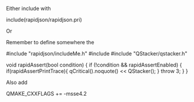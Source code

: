 Either include with

include(rapidjson/rapidjson.pri)


Or

Remember to define somewhere the

#include "rapidjson/includeMe.h"
#include <QDebug>
#include "QStacker/qstacker.h"

void rapidAssert(bool condition) {
	if (!condition && rapidAssertEnabled) {
		if(rapidAssertPrintTrace){
			qCritical().noquote() << QStacker();
		}
		throw 3;
	}
}


Also add

QMAKE_CXXFLAGS += -msse4.2

